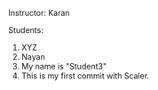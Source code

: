 Instructor: Karan


Students:

1. XYZ
2. Nayan
3. My name is "Student3"
6. This is my first commit with Scaler.
